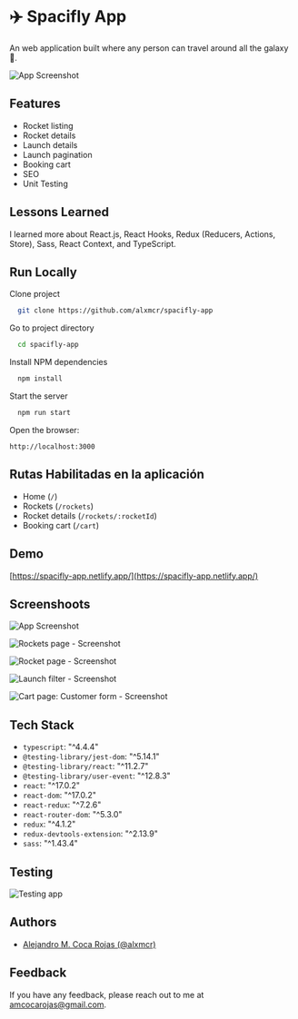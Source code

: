 # ✈️ Spacifly App

An web application built where any person can travel around all the galaxy 🚀.

![App Screenshot](https://res.cloudinary.com/images-alex-projects/image/upload/v1640111712/Portfolio/spacifly-images/home-page_rfdyoq.png)

## Features

- Rocket listing
- Rocket details
- Launch details
- Launch pagination
- Booking cart
- SEO
- Unit Testing

## Lessons Learned

I learned more about React.js, React Hooks, Redux (Reducers, Actions, Store), Sass, React Context, and TypeScript.

## Run Locally

Clone project

```bash
  git clone https://github.com/alxmcr/spacifly-app
```

Go to project directory

```bash
  cd spacifly-app
```

Install NPM dependencies

```bash
  npm install
```

Start the server

```bash
  npm run start
```

Open the browser:

```
http://localhost:3000
```

## Rutas Habilitadas en la aplicación

- Home (`/`)
- Rockets (`/rockets`)
- Rocket details (`/rockets/:rocketId`)
- Booking cart (`/cart`)

## Demo

[https://spacifly-app.netlify.app/](https://spacifly-app.netlify.app/)

## Screenshoots

![App Screenshot](https://res.cloudinary.com/images-alex-projects/image/upload/v1640111713/Portfolio/spacifly-images/home-page-mobile_tcivx9.png)

![Rockets page - Screenshot](https://res.cloudinary.com/images-alex-projects/image/upload/v1640111712/Portfolio/spacifly-images/rockets-page_vdc10c.png)

![Rocket page - Screenshot](https://res.cloudinary.com/images-alex-projects/image/upload/v1640124078/Portfolio/spacifly-images/spacify-rocket-page-complete_siaukc.png)

![Launch filter - Screenshot](https://res.cloudinary.com/images-alex-projects/image/upload/v1640124168/Portfolio/spacifly-images/spacifly-launch-filter_xmpivz.png)

![Cart page: Customer form - Screenshot](https://res.cloudinary.com/images-alex-projects/image/upload/v1640124077/Portfolio/spacifly-images/spacifly-cart_rrnyom.png)

## Tech Stack

- `typescript`: "^4.4.4"
- `@testing-library/jest-dom`: "^5.14.1"
- `@testing-library/react`: "^11.2.7"
- `@testing-library/user-event`: "^12.8.3"
- `react`: "^17.0.2"
- `react-dom`: "^17.0.2"
- `react-redux`: "^7.2.6"
- `react-router-dom`: "^5.3.0"
- `redux`: "^4.1.2"
- `redux-devtools-extension`: "^2.13.9"
- `sass`: "^1.43.4"

## Testing

![Testing app](https://res.cloudinary.com/images-alex-projects/image/upload/v1640124077/Portfolio/spacifly-images/spacifly-testing_wkcdf5.png)

## Authors

- [Alejandro M. Coca Rojas (@alxmcr)](https://www.github.com/alxmcr)

## Feedback

If you have any feedback, please reach out to me at amcocarojas@gmail.com.